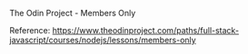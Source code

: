 The Odin Project - Members Only

Reference: https://www.theodinproject.com/paths/full-stack-javascript/courses/nodejs/lessons/members-only

